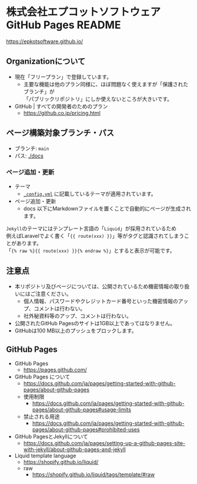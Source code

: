 # 株式会社エプコットソフトウェア GitHub Pages README

<https://epkotsoftware.github.io/>

## Organizationについて

- 現在「フリープラン」で登録しています。
  - 主要な機能は他のプラン同様に、ほぼ問題なく使えますが「保護されたブランチ」が  
    「パブリックリポジトリ」にしか使えないところが大きいです。
- GitHub | すべての開発者のためのプラン
  - <https://github.co.jp/pricing.html>

## ページ構築対象ブランチ・パス

- ブランチ: `main`
- パス: [./docs](./docs)

### ページ追加・更新

- テーマ
  - [`_config.yml`](./docs/_config.yml) に記載しているテーマが適用されています。
- ページ追加・更新
  - docs 以下にMarkdownファイルを置くことで自動的にページが生成されます。

`Jekyll`のテーマにはテンプレート言語の「`Liquid`」が採用されているため  
例えばLaravelでよく書く「`{{ route(xxx) }}`」等がタグと認識されてしまうことがあります。  
「`{% raw %}{{ route(xxx) }}{% endraw %}`」とすると表示が可能です。

## 注意点

- 本リポジトリ及びページについては、公開されているため機密情報の取り扱いにはご注意ください。
  - 個人情報、パスワードやクレジットカード番号といった機密情報のアップ、コメントは行わない。
  - 社外秘資料等のアップ、コメントは行わない。
- 公開されたGitHub Pagesのサイトは1GB以上であってはなりません。
- GitHubは100 MB以上のプッシュをブロックします。

## GitHub Pages

- GitHub Pages
  - <https://pages.github.com/>
- GitHub Pages について
  - <https://docs.github.com/ja/pages/getting-started-with-github-pages/about-github-pages>
  - 使用制限
    - <https://docs.github.com/ja/pages/getting-started-with-github-pages/about-github-pages#usage-limits>
  - 禁止される用途
    - <https://docs.github.com/ja/pages/getting-started-with-github-pages/about-github-pages#prohibited-uses>
- GitHub PagesとJekyllについて
  - <https://docs.github.com/ja/pages/setting-up-a-github-pages-site-with-jekyll/about-github-pages-and-jekyll>
- Liquid template language
  - <https://shopify.github.io/liquid/>
  - raw
    - <https://shopify.github.io/liquid/tags/template/#raw>
